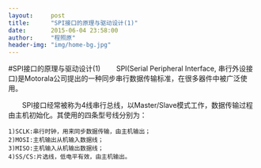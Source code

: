 ```yaml
---
layout:     post
title:      "SPI接口的原理与驱动设计(1)"
date:       2015-06-04 23:58:00
author:     "程照原"
header-img: "img/home-bg.jpg"
---
```

#SPI接口的原理与驱动设计(1)
　　SPI(Serial Peripheral Interface, 串行外设接口)是Motorala公司提出的一种同步串行数据传输标准，在很多器件中被广泛使用。

　　SPI接口经常被称为4线串行总线，以Master/Slave模式工作，数据传输过程由主机初始化。其使用的四条型号线分别为：
    
    1)SCLK:串行时钟，用来同步数据传输，由主机输出；
    2)MOSI:主机输出从机输入数据线；
    3)MISO:主机输入从机输出数据线；
    4)SS/CS:片选线，低电平有效，由主机输出。
